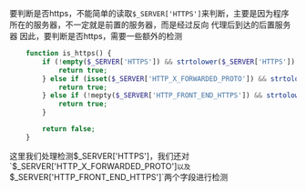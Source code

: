 要判断是否https，不能简单的读取`$_SERVER['HTTPS']`来判断，主要是因为程序所在的服务器，不一定就是前置的服务器，而是经过反向 代理后到达的后置服务器
因此，要判断是否https，需要一些额外的检测
```php
    function is_https() {
        if (!empty($_SERVER['HTTPS']) && strtolower($_SERVER['HTTPS']) !== 'off') {
            return true;
        } else if (isset($_SERVER['HTTP_X_FORWARDED_PROTO']) && strtolower($_SERVER['HTTP_X_FORWARDED_PROTO']) === 'https') {
            return true;
        } else if (!mepty($_SERVER['HTTP_FRONT_END_HTTPS']) && strtolower($_SERVER['HTTP_FRONT_END_HTTPS']) !== 'off') {
            return true;
        }

        return false;
    }
```
这里我们处理检测$_SERVER['HTTPS']，我们还对`$_SERVER['HTTP_X_FORWARDED_PROTO']`以及`$_SERVER['HTTP_FRONT_END_HTTPS']`两个字段进行检测